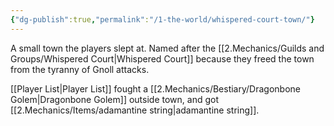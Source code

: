 ```yaml
---
{"dg-publish":true,"permalink":"/1-the-world/whispered-court-town/"}
---
```


A small town the players slept at. Named after the [[2.Mechanics/Guilds and Groups/Whispered Court\|Whispered Court]] because they freed the town from the tyranny of Gnoll attacks. 

[[Player List\|Player List]] fought a [[2.Mechanics/Bestiary/Dragonbone Golem\|Dragonbone Golem]] outside town, and got [[2.Mechanics/Items/adamantine string\|adamantine string]]. 